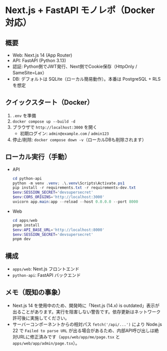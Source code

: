 # Next.js + FastAPI モノレポ（Docker対応）

## 概要
- Web: Next.js 14 (App Router)
- API: FastAPI (Python 3.13)
- 認証: Python側でJWT発行、Next側でCookie保存（HttpOnly / SameSite=Lax）
- DB: デフォルトは SQLite（ローカル簡易動作）。本番は PostgreSQL + RLS を想定

## クイックスタート（Docker）
1. `.env` を準備
2. `docker compose up --build -d`
3. ブラウザで `http://localhost:3000` を開く
   - 初期ログイン: `admin@example.com` / `admin123`
4. 停止/削除: `docker compose down -v`（ローカルDBも削除されます）

## ローカル実行（手動）
- API
  ```powershell
  cd python-api
  python -m venv .venv; .\.venv\Scripts\Activate.ps1
  pip install -r requirements.txt -r requirements-dev.txt
  $env:SESSION_SECRET='devsupersecret'
  $env:CORS_ORIGINS='http://localhost:3000'
  uvicorn app.main:app --reload --host 0.0.0.0 --port 8000
  ```
- Web
  ```powershell
  cd apps/web
  pnpm install
  $env:API_BASE_URL='http://localhost:8000'
  $env:SESSION_SECRET='devsupersecret'
  pnpm dev
  ```

## 構成
- `apps/web`: Next.js フロントエンド
- `python-api`: FastAPI バックエンド

## メモ（既知の事象）
- Next.js 14 を使用中のため、開発時に「Next.js (14.x) is outdated」表示が出ることがあります。実行を阻害しない警告です。依存更新はネットワーク許可後に実施してください。
- サーバーコンポーネントからの相対パス `fetch('/api/...')` により Node.js 22 で `Failed to parse URL` が出る場合があるため、内部API呼び出しは絶対URLに修正済みです（`apps/web/app/me/page.tsx` と `apps/web/app/admin/page.tsx`）。

